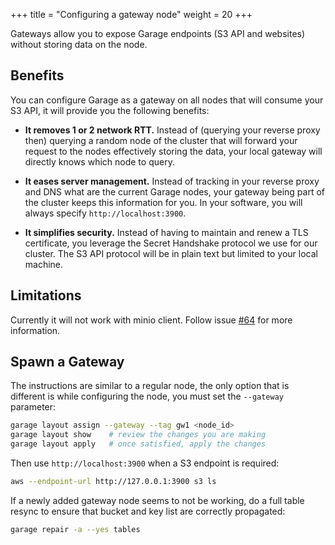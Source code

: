 +++
title = "Configuring a gateway node"
weight = 20
+++

Gateways allow you to expose Garage endpoints (S3 API and websites) without storing data on the node.

## Benefits

You can configure Garage as a gateway on all nodes that will consume your S3 API, it will provide you the following benefits:

  - **It removes 1 or 2 network RTT.** Instead of (querying your reverse proxy then) querying a random node of the cluster that will forward your request to the nodes effectively storing the data, your local gateway will directly knows which node to query.

  - **It eases server management.** Instead of tracking in your reverse proxy and DNS what are the current Garage nodes, your gateway being part of the cluster keeps this information for you. In your software, you will always specify `http://localhost:3900`.

  - **It simplifies security.** Instead of having to maintain and renew a TLS certificate, you leverage the Secret Handshake protocol we use for our cluster. The S3 API protocol will be in plain text but limited to your local machine.

## Limitations

Currently it will not work with minio client. Follow issue [#64](https://git.deuxfleurs.fr/Deuxfleurs/garage/issues/64) for more information.

## Spawn a Gateway

The instructions are similar to a regular node, the only option that is different is while configuring the node, you must set the `--gateway` parameter:

```bash
garage layout assign --gateway --tag gw1 <node_id>
garage layout show    # review the changes you are making
garage layout apply   # once satisfied, apply the changes
```

Then use `http://localhost:3900` when a S3 endpoint is required:

```bash
aws --endpoint-url http://127.0.0.1:3900 s3 ls
```

If a newly added gateway node seems to not be working, do a full table resync to ensure that bucket and key list are correctly propagated:

```bash
garage repair -a --yes tables
```
